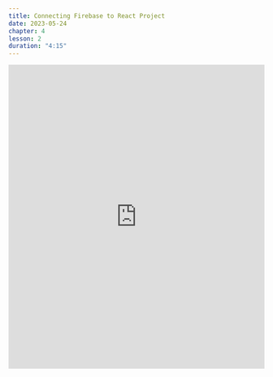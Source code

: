 ```yaml
---
title: Connecting Firebase to React Project
date: 2023-05-24
chapter: 4
lesson: 2
duration: "4:15"
---
```

<iframe width="100%" height="600" src="https://www.youtube.com/embed/fP7XxNkp_NE" title="Connecting Firebase to React Project" frameborder="0" allow="accelerometer; autoplay; clipboard-write; encrypted-media; gyroscope; picture-in-picture" allowfullscreen></iframe>

